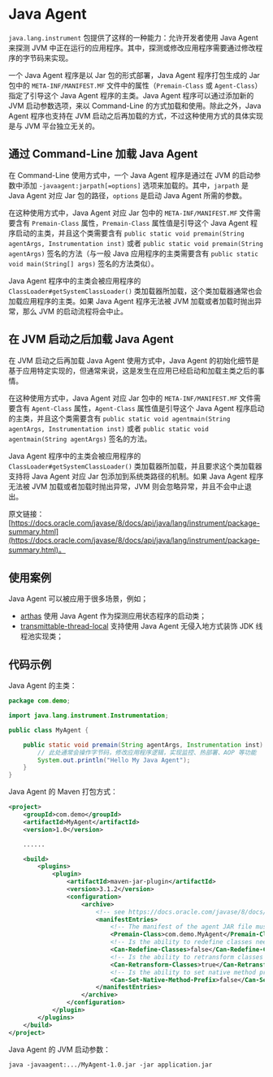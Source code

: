 # Java Agent
`java.lang.instrument` 包提供了这样的一种能力：允许开发者使用 Java Agent 来探测 JVM 中正在运行的应用程序。其中，探测或修改应用程序需要通过修改程序的字节码来实现。

一个 Java Agent 程序是以 Jar 包的形式部署，Java Agent 程序打包生成的 Jar 包中的 `META-INF/MANIFEST.MF` 文件中的属性（`Premain-Class` 或 `Agent-Class`）指定了引导这个 Java Agent 程序的主类。Java Agent 程序可以通过添加新的 JVM 启动参数选项，来以 Command-Line 的方式加载和使用。除此之外，Java Agent 程序也支持在 JVM 启动之后再加载的方式，不过这种使用方式的具体实现是与 JVM 平台独立无关的。

## 通过 Command-Line 加载 Java Agent
在 Command-Line 使用方式中，一个 Java Agent 程序是通过在 JVM 的启动参数中添加 `-javaagent:jarpath[=options]` 选项来加载的。其中，`jarpath` 是 Java Agent 对应 Jar 包的路径，`options` 是启动 Java Agent 所需的参数。

在这种使用方式中，Java Agent 对应 Jar 包中的 `META-INF/MANIFEST.MF` 文件需要含有 `Premain-Class` 属性，`Premain-Class` 属性值是引导这个 Java Agent 程序启动的主类，并且这个类需要含有 `public static void premain(String agentArgs, Instrumentation inst)` 或者 `public static void premain(String agentArgs)` 签名的方法（与一般 Java 应用程序的主类需要含有 `public static void main(String[] args)` 签名的方法类似）。

Java Agent 程序中的主类会被应用程序的 `ClassLoader#getSystemClassLoader()` 类加载器所加载，这个类加载器通常也会加载应用程序的主类。如果 Java Agent 程序无法被 JVM 加载或者加载时抛出异常，那么 JVM 的启动流程将会中止。

## 在 JVM 启动之后加载 Java Agent
在 JVM 启动之后再加载 Java Agent 使用方式中，Java Agent 的初始化细节是基于应用特定实现的，但通常来说，这是发生在应用已经启动和加载主类之后的事情。

在这种使用方式中，Java Agent 对应 Jar 包中的 `META-INF/MANIFEST.MF` 文件需要含有 `Agent-Class` 属性，`Agent-Class` 属性值是引导这个 Java Agent 程序启动的主类，并且这个类需要含有 `public static void agentmain(String agentArgs, Instrumentation inst)` 或者 `public static void agentmain(String agentArgs)` 签名的方法。

Java Agent 程序中的主类会被应用程序的 `ClassLoader#getSystemClassLoader()` 类加载器所加载，并且要求这个类加载器支持将 Java Agent 对应 Jar 包添加到系统类路径的机制。如果 Java Agent 程序无法被 JVM 加载或者加载时抛出异常，JVM 则会忽略异常，并且不会中止退出。

原文链接：[https://docs.oracle.com/javase/8/docs/api/java/lang/instrument/package-summary.html](https://docs.oracle.com/javase/8/docs/api/java/lang/instrument/package-summary.html)。

## 使用案例
Java Agent 可以被应用于很多场景，例如；
* [arthas](https://github.com/alibaba/arthas/) 使用 Java Agent  作为探测应用状态程序的启动类；
* [transmittable-thread-local](https://github.com/alibaba/transmittable-thread-local) 支持使用 Java Agent 无侵入地方式装饰 JDK 线程池实现类；

## 代码示例
Java Agent 的主类：
```java
package com.demo;

import java.lang.instrument.Instrumentation;

public class MyAgent {

    public static void premain(String agentArgs, Instrumentation inst) {
        // 此处通常会操作字节码，修改应用程序逻辑，实现监控、热部署、AOP 等功能
        System.out.println("Hello My Java Agent");
    }
}
```

Java Agent 的 Maven 打包方式：
```xml
<project>
    <groupId>com.demo</groupId>
    <artifactId>MyAgent</artifactId>
    <version>1.0</version>

    ......

    <build>
        <plugins>
            <plugin>
                <artifactId>maven-jar-plugin</artifactId>
                <version>3.1.2</version>
                <configuration>
                    <archive>
                        <!-- see https://docs.oracle.com/javase/8/docs/api/java/lang/instrument/package-summary.html -->
                        <manifestEntries>
                            <!-- The manifest of the agent JAR file must contain the attribute Premain-Class. -->
                            <Premain-Class>com.demo.MyAgent</Premain-Class>
                            <!-- Is the ability to redefine classes needed by this agent. -->
                            <Can-Redefine-Classes>false</Can-Redefine-Classes>
                            <!-- Is the ability to retransform classes needed by this agent. -->
                            <Can-Retransform-Classes>true</Can-Retransform-Classes>
                            <!-- Is the ability to set native method prefix needed by this agent. -->
                            <Can-Set-Native-Method-Prefix>false</Can-Set-Native-Method-Prefix>
                        </manifestEntries>
                    </archive>
                </configuration>
            </plugin>
        </plugins>
    </build>
</project>
```

Java Agent 的 JVM 启动参数：
```
java -javaagent:.../MyAgent-1.0.jar -jar application.jar
```
